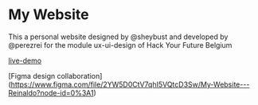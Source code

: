 # My Website
This a personal website designed by @sheybust and developed by @perezrei for the module ux-ui-design of Hack Your Future Belgium

[live-demo](https://perezrei.github.io/My-Website/)

[Figma design collaboration] (https://www.figma.com/file/2YW5D0CtV7qhI5VQtcD3Sw/My-Website---Reinaldo?node-id=0%3A1)
